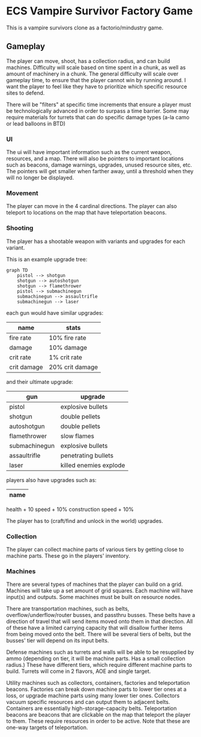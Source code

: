 # ECS Vampire Survivor Factory Game

This is a vampire survivors clone as a factorio/mindustry game.

## Gameplay

The player can move, shoot, has a collection radius, and can build machines. Difficulty will scale based on time spent in a chunk, as well as amount of machinery in a chunk. The general difficulty will scale over gameplay time, to ensure that the player cannot win by running around. I want the player to feel like they have to prioritize which specific resource sites to defend. 

There will be "filters" at specific time increments that ensure a player must be technologically advanced in order to surpass a time barrier. Some may require materials for turrets that can do specific damage types (a-la camo or lead balloons in BTD)

### UI

The ui will have important information such as the current weapon, resources, and a map. There will also be pointers to important locations such as beacons, damage warnings, upgrades, unused resource sites, etc. The pointers will get smaller when farther away, until a threshold when they will no longer be displayed.

### Movement

The player can move in the 4 cardinal directions. The player can also teleport to locations on the map that have teleportation beacons.

### Shooting

The player has a shootable weapon with variants and upgrades for each variant.

This is an example upgrade tree:

```mermaid
graph TD
    pistol --> shotgun
    shotgun --> autoshotgun
    shotgun --> flamethrower
    pistol --> submachinegun
    submachinegun --> assaultrifle
    submachinegun --> laser
```

each gun would have similar upgrades:

name | stats
--- | ---
fire rate | 10% fire rate
damage | 10% damage
crit rate | 1% crit rate
crit damage | 20% crit damage

and their ultimate upgrade:

gun | upgrade
--- | ---
pistol | explosive bullets
shotgun | double pellets
autoshotgun | double pellets
flamethrower | slow flames
submachinegun | explosive bullets
assaultrifle | penetrating bullets
laser | killed enemies explode

players also have upgrades such as:

name |
--- |
health + 10
speed + 10%
construction speed + 10%

The player has to (craft/find and unlock in the world) upgrades.

### Collection

The player can collect machine parts of various tiers by getting close to machine parts. These go in the players' inventory. 

### Machines

There are several types of machines that the player can build on a grid. Machines will take up a set amount of grid squares. Each machine will have input(s) and outputs. Some machines must be built on resource nodes.

There are transportation machines, such as belts, overflow/underflow/router busses, and passthru busses. These belts have a direction of travel that will send items moved onto them in that direction. All of these have a limited carrying capacity that will disallow further items from being moved onto the belt. There will be several tiers of belts, but the busses' tier will depend on its input belts.

Defense machines such as turrets and walls will be able to be resupplied by ammo (depending on tier, it will be machine parts. Has a small collection radius.) These have different tiers, which require different machine parts to build. Turrets will come in 2 flavors, AOE and single target.

Utility machines such as collectors, containers, factories and teleportation beacons.
Factories can break down machine parts to lower tier ones at a loss, or upgrade machine parts using many lower tier ones. Collectors vacuum specific resources and can output them to adjacent belts. Containers are essentially high-storage-capacity belts. Teleportation beacons are beacons that are clickable on the map that teleport the player to them. These require resources in order to be active. Note that these are one-way targets of teleportation.

